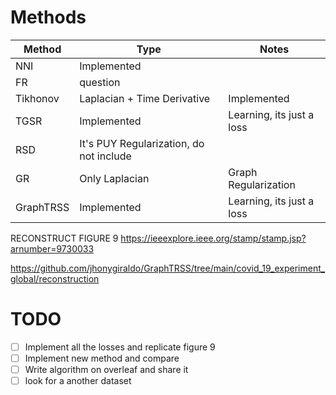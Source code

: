 # Methods


| Method | Type | Notes |
| --- | --- | --- |
NNI | Implemented | 
FR | question
Tikhonov | Laplacian + Time Derivative | Implemented | Learning, its just a loss
TGSR | Implemented | Learning, its just a loss
RSD | It's PUY Regularization, do not include
GR | Only Laplacian | Graph Regularization
GraphTRSS | Implemented | Learning, its just a loss

RECONSTRUCT FIGURE 9 
https://ieeexplore.ieee.org/stamp/stamp.jsp?arnumber=9730033

https://github.com/jhonygiraldo/GraphTRSS/tree/main/covid_19_experiment_global/reconstruction


# TODO
- [ ] Implement all the losses and  replicate figure 9
- [ ] Implement new method and compare
- [ ] Write algorithm on overleaf and share it 
- [ ] look for a another dataset
